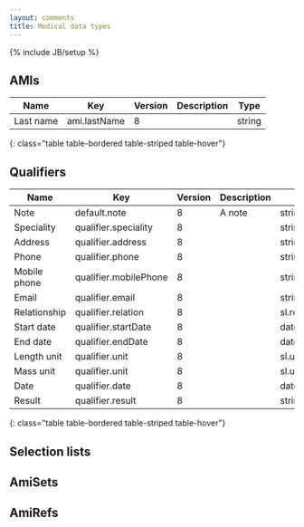 ```yaml
---
layout: comments
title: Medical data types
---
```

{% include JB/setup %}

## AMIs

Name | Key | Version | Description | Type |
--- | ------- | ---- | ----------- | ---- |
Last name | ami.lastName | 8 | | string |
{: class="table table-bordered table-striped table-hover"}

## Qualifiers

Name | Key | Version | Description | Type |
---- | --- | ------- | ----------- | ---- |
Note | default.note | 8 | A note | string |
Speciality | qualifier.speciality | 8 |  | string |
Address | qualifier.address | 8 |  | string |
Phone | qualifier.phone | 8 |  | string |
Mobile phone | qualifier.mobilePhone | 8 |  | string |
Email | qualifier.email | 8 |  | string |
Relationship | qualifier.relation | 8 |  | sl.relationship |
Start date | qualifier.startDate | 8 |  | date |
End date | qualifier.endDate | 8 |  | date |
Length unit | qualifier.unit | 8 |  | sl.unit.length |
Mass unit | qualifier.unit | 8 |  | sl.unit.mass |
Date | qualifier.date | 8 |  | date |
Result | qualifier.result | 8 |  | string |
{: class="table table-bordered table-striped table-hover"}


## Selection lists


## AmiSets

## AmiRefs